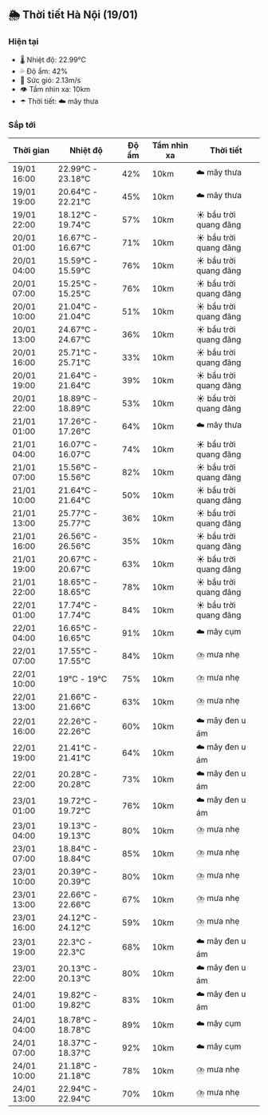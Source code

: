 ## 🌦️ Thời tiết Hà Nội (19/01)

### Hiện tại

- 🌡️ Nhiệt độ: 22.99℃
- 💦 Độ ẩm: 42%
- 💨 Sức gió: 2.13m/s
- 👁️ Tầm nhìn xa: 10km
- ☂️ Thời tiết: ☁️ mây thưa

### Sắp tới

| Thời gian | Nhiệt độ | Độ ẩm | Tầm nhìn xa | Thời tiết |
| --- | --- | --- | --- | --- |
| 19/01 16:00 | 22.99℃ - 23.18℃ | 42% | 10km | ☁️ mây thưa |
| 19/01 19:00 | 20.64℃ - 22.21℃ | 45% | 10km | ☁️ mây thưa |
| 19/01 22:00 | 18.12℃ - 19.74℃ | 57% | 10km | ☀️ bầu trời quang đãng |
| 20/01 01:00 | 16.67℃ - 16.67℃ | 71% | 10km | ☀️ bầu trời quang đãng |
| 20/01 04:00 | 15.59℃ - 15.59℃ | 76% | 10km | ☀️ bầu trời quang đãng |
| 20/01 07:00 | 15.25℃ - 15.25℃ | 76% | 10km | ☀️ bầu trời quang đãng |
| 20/01 10:00 | 21.04℃ - 21.04℃ | 51% | 10km | ☀️ bầu trời quang đãng |
| 20/01 13:00 | 24.67℃ - 24.67℃ | 36% | 10km | ☀️ bầu trời quang đãng |
| 20/01 16:00 | 25.71℃ - 25.71℃ | 33% | 10km | ☀️ bầu trời quang đãng |
| 20/01 19:00 | 21.64℃ - 21.64℃ | 39% | 10km | ☀️ bầu trời quang đãng |
| 20/01 22:00 | 18.89℃ - 18.89℃ | 53% | 10km | ☀️ bầu trời quang đãng |
| 21/01 01:00 | 17.26℃ - 17.26℃ | 64% | 10km | ☁️ mây thưa |
| 21/01 04:00 | 16.07℃ - 16.07℃ | 74% | 10km | ☀️ bầu trời quang đãng |
| 21/01 07:00 | 15.56℃ - 15.56℃ | 82% | 10km | ☀️ bầu trời quang đãng |
| 21/01 10:00 | 21.64℃ - 21.64℃ | 50% | 10km | ☀️ bầu trời quang đãng |
| 21/01 13:00 | 25.77℃ - 25.77℃ | 36% | 10km | ☀️ bầu trời quang đãng |
| 21/01 16:00 | 26.56℃ - 26.56℃ | 35% | 10km | ☀️ bầu trời quang đãng |
| 21/01 19:00 | 20.67℃ - 20.67℃ | 63% | 10km | ☀️ bầu trời quang đãng |
| 21/01 22:00 | 18.65℃ - 18.65℃ | 78% | 10km | ☀️ bầu trời quang đãng |
| 22/01 01:00 | 17.74℃ - 17.74℃ | 84% | 10km | ☀️ bầu trời quang đãng |
| 22/01 04:00 | 16.65℃ - 16.65℃ | 91% | 10km | ☁️ mây cụm |
| 22/01 07:00 | 17.55℃ - 17.55℃ | 84% | 10km | ⛈️ mưa nhẹ |
| 22/01 10:00 | 19℃ - 19℃ | 75% | 10km | ⛈️ mưa nhẹ |
| 22/01 13:00 | 21.66℃ - 21.66℃ | 63% | 10km | ⛈️ mưa nhẹ |
| 22/01 16:00 | 22.26℃ - 22.26℃ | 60% | 10km | ☁️ mây đen u ám |
| 22/01 19:00 | 21.41℃ - 21.41℃ | 64% | 10km | ☁️ mây đen u ám |
| 22/01 22:00 | 20.28℃ - 20.28℃ | 73% | 10km | ☁️ mây đen u ám |
| 23/01 01:00 | 19.72℃ - 19.72℃ | 76% | 10km | ☁️ mây đen u ám |
| 23/01 04:00 | 19.13℃ - 19.13℃ | 80% | 10km | ⛈️ mưa nhẹ |
| 23/01 07:00 | 18.84℃ - 18.84℃ | 85% | 10km | ⛈️ mưa nhẹ |
| 23/01 10:00 | 20.39℃ - 20.39℃ | 80% | 10km | ⛈️ mưa nhẹ |
| 23/01 13:00 | 22.66℃ - 22.66℃ | 67% | 10km | ⛈️ mưa nhẹ |
| 23/01 16:00 | 24.12℃ - 24.12℃ | 59% | 10km | ⛈️ mưa nhẹ |
| 23/01 19:00 | 22.3℃ - 22.3℃ | 68% | 10km | ☁️ mây đen u ám |
| 23/01 22:00 | 20.13℃ - 20.13℃ | 80% | 10km | ☁️ mây đen u ám |
| 24/01 01:00 | 19.82℃ - 19.82℃ | 83% | 10km | ☁️ mây đen u ám |
| 24/01 04:00 | 18.78℃ - 18.78℃ | 89% | 10km | ☁️ mây cụm |
| 24/01 07:00 | 18.37℃ - 18.37℃ | 92% | 10km | ☁️ mây cụm |
| 24/01 10:00 | 21.18℃ - 21.18℃ | 78% | 10km | ⛈️ mưa nhẹ |
| 24/01 13:00 | 22.94℃ - 22.94℃ | 70% | 10km | ⛈️ mưa nhẹ |
